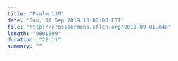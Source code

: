 ```yaml
---
title: "Psalm 130"
date: 'Sun, 01 Sep 2019 10:00:00 EDT'
file: "http://crosssermons.cflcn.org/2019-09-01.m4a"
length: "9801699"
duration: "22:11"
summary: ""
---
```

